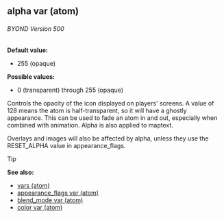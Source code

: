 ## alpha var (atom) 
###### BYOND Version 500

**Default value:**
+   255 (opaque)

**Possible values:**
+   0 (transparent) through 255 (opaque)


Controls the opacity of the icon displayed on players\'
screens. A value of 128 means the atom is half-transparent, so it will
have a ghostly appearance. This can be used to fade an atom in and out,
especially when combined with animation. Alpha is also applied to
maptext. 

Overlays and images will also be affected by alpha,
unless they use the RESET_ALPHA value in appearance_flags.

> [!TIP] 
> **See also:**
> +   [vars (atom)](/ref/atom/var.md) 
> +   [appearance_flags var (atom)](/ref/atom/var/appearance_flags.md) 
> +   [blend_mode var (atom)](/ref/atom/var/blend_mode.md) 
> +   [color var (atom)](/ref/atom/var/color.md) 